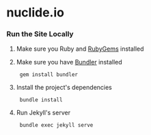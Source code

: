 # nuclide.io

### Run the Site Locally

1. Make sure you Ruby and [RubyGems](https://rubygems.org/) installed
2. Make sure you have [Bundler](http://bundler.io/) installed

        gem install bundler
3. Install the project's dependencies

        bundle install
4. Run Jekyll's server

        bundle exec jekyll serve
